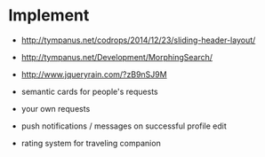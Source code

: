 # Implement
* http://tympanus.net/codrops/2014/12/23/sliding-header-layout/
* http://tympanus.net/Development/MorphingSearch/
* http://www.jqueryrain.com/?zB9nSJ9M

* semantic cards for people's requests
* your own requests
* push notifications / messages on successful profile edit
* rating system for traveling companion
